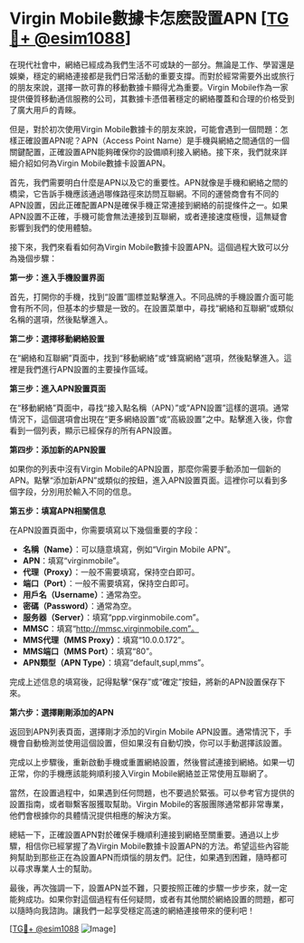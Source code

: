 # Virgin Mobile數據卡怎麽設置APN [[TG💪+ @esim1088](https://t.me/s/esim1088)]

在現代社會中，網絡已經成為我們生活不可或缺的一部分。無論是工作、學習還是娛樂，穩定的網絡連接都是我們日常活動的重要支撐。而對於經常需要外出或旅行的朋友來說，選擇一款可靠的移動數據卡顯得尤為重要。Virgin Mobile作為一家提供優質移動通信服務的公司，其數據卡憑借著穩定的網絡覆蓋和合理的价格受到了廣大用戶的青睞。

但是，對於初次使用Virgin Mobile數據卡的朋友來說，可能會遇到一個問題：怎樣正確設置APN呢？APN（Access Point Name）是手機與網絡之間通信的一個關鍵配置，正確設置APN能夠確保你的設備順利接入網絡。接下來，我們就來詳細介紹如何為Virgin Mobile數據卡設置APN。

首先，我們需要明白什麼是APN以及它的重要性。APN就像是手機和網絡之間的橋梁，它告訴手機應該通過哪條路徑來訪問互聯網。不同的運營商會有不同的APN設置，因此正確配置APN是確保手機正常連接到網絡的前提條件之一。如果APN設置不正確，手機可能會無法連接到互聯網，或者連接速度極慢，這無疑會影響到我們的使用體驗。

接下來，我們來看看如何為Virgin Mobile數據卡設置APN。這個過程大致可以分為幾個步驟：

**第一步：進入手機設置界面**

首先，打開你的手機，找到“設置”圖標並點擊進入。不同品牌的手機設置介面可能會有所不同，但基本的步驟是一致的。在設置菜單中，尋找“網絡和互聯網”或類似名稱的選項，然後點擊進入。

**第二步：選擇移動網絡設置**

在“網絡和互聯網”頁面中，找到“移動網絡”或“蜂窩網絡”選項，然後點擊進入。這裡是我們進行APN設置的主要操作區域。

**第三步：進入APN設置頁面**

在“移動網絡”頁面中，尋找“接入點名稱（APN）”或“APN設置”這樣的選項。通常情況下，這個選項會出現在“更多網絡設置”或“高級設置”之中。點擊進入後，你會看到一個列表，顯示已經保存的所有APN設置。

**第四步：添加新的APN設置**

如果你的列表中沒有Virgin Mobile的APN設置，那麼你需要手動添加一個新的APN。點擊“添加新APN”或類似的按鈕，進入APN設置頁面。這裡你可以看到多個字段，分別用於輸入不同的信息。

**第五步：填寫APN相關信息**

在APN設置頁面中，你需要填寫以下幾個重要的字段：

- **名稱（Name）**：可以隨意填寫，例如“Virgin Mobile APN”。
- **APN**：填寫“virginmobile”。
- **代理（Proxy）**：一般不需要填寫，保持空白即可。
- **端口（Port）**：一般不需要填寫，保持空白即可。
- **用戶名（Username）**：通常為空。
- **密碼（Password）**：通常為空。
- **服务器（Server）**：填寫“ppp.virginmobile.com”。
- **MMSC**：填寫“http://mmsc.virginmobile.com”。
- **MMS代理（MMS Proxy）**：填寫“10.0.0.172”。
- **MMS端口（MMS Port）**：填寫“80”。
- **APN類型（APN Type）**：填寫“default,supl,mms”。

完成上述信息的填寫後，記得點擊“保存”或“確定”按鈕，將新的APN設置保存下來。

**第六步：選擇剛剛添加的APN**

返回到APN列表頁面，選擇剛才添加的Virgin Mobile APN設置。通常情況下，手機會自動檢測並使用這個設置，但如果沒有自動切換，你可以手動選擇該設置。

完成以上步驟後，重新啟動手機或重置網絡設置，然後嘗試連接到網絡。如果一切正常，你的手機應該能夠順利接入Virgin Mobile網絡並正常使用互聯網了。

當然，在設置過程中，如果遇到任何問題，也不要過於緊張。可以參考官方提供的設置指南，或者聯繫客服獲取幫助。Virgin Mobile的客服團隊通常都非常專業，他們會根據你的具體情況提供相應的解決方案。

總結一下，正確設置APN對於確保手機順利連接到網絡至關重要。通過以上步驟，相信你已經掌握了為Virgin Mobile數據卡設置APN的方法。希望這些內容能夠幫助到那些正在為設置APN而煩惱的朋友們。記住，如果遇到困難，隨時都可以尋求專業人士的幫助。

最後，再次強調一下，設置APN並不難，只要按照正確的步驟一步步來，就一定能夠成功。如果你對這個過程有任何疑問，或者有其他關於網絡設置的問題，都可以隨時向我諮詢。讓我們一起享受穩定高速的網絡連接帶來的便利吧！

[[TG💪+ @esim1088](https://t.me/s/esim1088) ![Image](https://i.postimg.cc/4NQfJmqS/Snipaste-2025-05-13-00-14-12.png)]